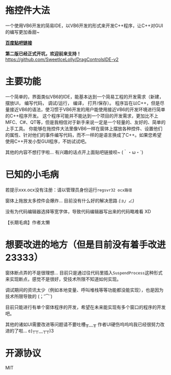 # 拖控件大法
一个使用VB6开发的简易IDE，以VB6开发的形式来开发C++程序，让C++对GUI的编写更加香甜~

[**百度贴吧链接**](http://tieba.baidu.com/p/5643550975)

**第二版已经正式开坑，欢迎前来支持！** https://github.com/SweetIceLolly/DragControlsIDE-v2

# 主要功能

一个简单的，界面类似VB6的IDE，能基本达到一个简易工程的开发需求（新建， 摆放UI， 编写代码， 调试/运行， 编译， 打开/保存）。
程序旨在以C++，但是尽量接近VB6的语法，使习惯于VB6开发的用户能使用接近VB6的开发环境进行简单的C++程序开发。
这个程序可能并不能达到一个项目的开发需求，更加比不上MFC、C#、QT等，但是我相信对于新手来说一定是一个轻量的、友好的、简单的上手工具。
你能够在拖控件大法里像VB6一样在窗体上摆放各种控件、设置他们的属性、针对他们的事件编写代码，而不一样的是语言换成了C++。如果您希望使用C++开发小型GUI程序，不妨试试吧。

其他的内容不想打字啦... 有兴趣的话点开上面贴吧链接呗~ (｀・ω・´)

# 已知的小毛病
若提示xxx.ocx没有注册：请以管理员身份运行`regsvr32 ocx路径`

窗体上拖放太多控件会爆炸... 目前没有什么好的解决思路 _(:з」∠)_ 

没有为代码编辑器选择等宽字体，导致代码编辑器写出来的代码略难看 XD

【长期毛病】作者太懒

# 想要改进的地方（但是目前没有着手改进23333）

窗体断点弄的不是很理想... 目前只是通过往代码里插入`SuspendProcess`这种形式来实现断点，感觉不是很好，受技术所限不知道如何实现。

调试期间的资讯太少（例如本地变量、呼叫堆栈等等功能都没能实现），也是因为技术所限导致的 (；′⌒`)

目前只能进行有单个窗体程序的开发，希望在未来能实现有多个窗口的程序的开发吧。

其他的诸如UI需要改进等问题请不要吐槽╥﹏╥ 作者UI硬伤呜呜呜我已经很努力改进的了啦... ε(┬┬﹏┬┬)3

# 开源协议

MIT
